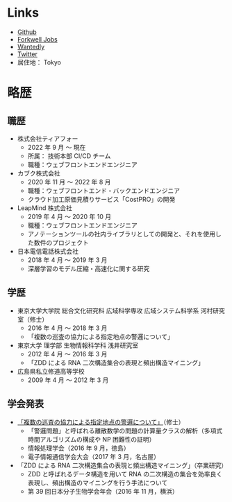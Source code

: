 # Links

-   [Github](https://github.com/noshiro-pf)
-   [Forkwell Jobs](https://portfolio.forkwell.com/@Hideaki_Noshiro) <!-- cspell:disable-line -->
-   [Wantedly](https://www.wantedly.com/id/hideaki_noshiro) <!-- cspell:disable-line -->
-   [Twitter](https://twitter.com/noshiro_piko)
-   居住地： Tokyo

# 略歴

## 職歴

-   株式会社ティアフォー
    -   2022 年 9 月 ～ 現在
    -   所属： 技術本部 CI/CD チーム
    -   職種：ウェブフロントエンドエンジニア
-   カブク株式会社
    -   2020 年 11 月 ～ 2022 年 8 月
    -   職種：ウェブフロントエンド・バックエンドエンジニア
    -   クラウド加工原価見積りサービス「CostPRO」の開発
-   LeapMind 株式会社
    -   2019 年 4 月 ～ 2020 年 10 月
    -   職種：ウェブフロントエンドエンジニア
    -   アノテーションツールの社内ライブラリとしての開発と、それを使用した数件のプロジェクト
-   日本電信電話株式会社
    -   2018 年 4 月 ～ 2019 年 3 月
    -   深層学習のモデル圧縮・高速化に関する研究

## 学歴

-   東京大学大学院 総合文化研究科 広域科学専攻 広域システム科学系 河村研究室（修士）
    -   2016 年 4 月 ～ 2018 年 3 月
    -   「複数の巡査の協力による指定地点の警邏について」
-   東京大学 理学部 生物情報科学科 浅井研究室
    -   2012 年 4 月 ～ 2016 年 3 月
    -   「ZDD による RNA 二次構造集合の表現と頻出構造マイニング」
-   広島県私立修道高等学校
    -   2009 年 4 月 ～ 2012 年 3 月

## 学会発表

-   [「複数の巡査の協力による指定地点の警邏について」](https://jglobal.jst.go.jp/detail?JGLOBAL_ID=201602274789933209)（修士）
    -   「警邏問題」と呼ばれる離散数学の問題の計算量クラスの解析（多項式時間アルゴリズムの構成や NP 困難性の証明）
    -   情報処理学会（2016 年 9 月，徳島）
    -   電子情報通信学会大会（2017 年 3 月，名古屋）
-   「ZDD による RNA 二次構造集合の表現と頻出構造マイニング」（卒業研究）
    -   ZDD と呼ばれるデータ構造を用いて RNA の二次構造の集合を効率良く表現し、頻出構造のマイニングを行う手法について
    -   第 39 回日本分子生物学会年会（2016 年 11 月，横浜）
